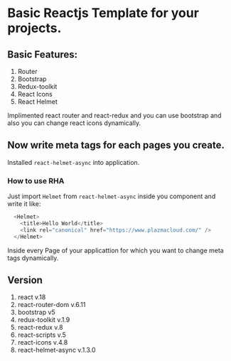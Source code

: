 # Basic Reactjs Template for your projects.

## Basic Features:

1. Router
2. Bootstrap
3. Redux-toolkit
4. React Icons
5. React Helmet

Implimented react router and react-redux and you can use bootstrap and also you can change react icons dynamically.

## Now write meta tags for each pages you create.

Installed `react-helmet-async` into application.

### How to use RHA

Just import `Helmet` from `react-helmet-async` inside you component and write it like:

```js
  <Helmet>
    <title>Hello World</title>
    <link rel="canonical" href="https://www.plazmacloud.com/" />
  </Helmet>
```
Inside every Page of your applicattion for which you want to change meta tags dynamically.

## Version

1. react v.18
2. react-router-dom v.6.11
3. bootstrap v5
4. redux-toolkit v.1.9
5. react-redux v.8
6. react-scripts v.5
7. react-icons v.4.8
8. react-helmet-async v.1.3.0
